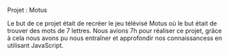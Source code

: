 Projet : Motus

Le but de ce projet était de recréer le jeu télévisé Motus où le but était de trouver des mots de 7 lettres. Nous avions 7h pour réaliser ce projet, grâce à cela nous avons pu nous entraîner et approfondir nos connaissancess en utilisant JavaScript.
